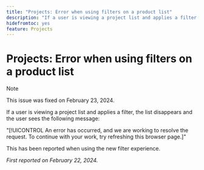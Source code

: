 ```yaml
---
title: "Projects: Error when using filters on a product list"
description: "If a user is viewing a project list and applies a filter, the list disappears and the user sees an error message."
hidefromtoc: yes
feature: Projects
---
```


# Projects: Error when using filters on a product list

>[!NOTE]
>
>This issue was fixed on February 23, 2024.

If a user is viewing a project list and applies a filter, the list disappears and the user sees the following message:

"[!UICONTROL An error has occurred, and we are working to resolve the request. To continue with your work, try refreshing this browser page.]"

This has been reported when using the new filter experience.

_First reported on February 22, 2024._
